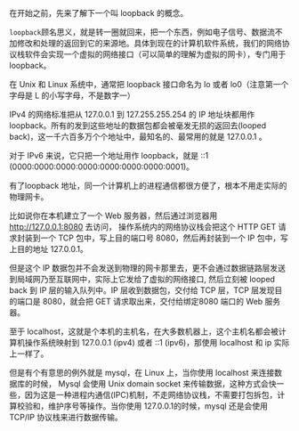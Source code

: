 在开始之前，先来了解下一个叫 loopback 的概念。

`loopback`顾名思义，就是转一圈就回来，把一个东西，例如电子信号、数据流不加修改和处理的返回到它的来源地。具体到现在的计算机软件系统，我们的网络协议栈软件会实现一个虚拟的网络接口（可以简单的理解为虚拟的网卡），专门用于 loopback。

在 Unix 和 Linux 系统中，通常把 loopback 接口命名为 lo 或者 lo0（注意第一个字母是 L 的小写字母，不是数字一）

IPv4 的网络标准把从 127.0.0.1 到 127.255.255.254 的 IP 地址块都用作 loopback。所有的发到这些地址的数据包都会被毫发无损的返回去(looped back)，这一千六百多万个个地址中，最知名的、最常用的就是 127.0.0.1 。

对于 IPv6 来说，它只把一个地址用作 loopback，就是 ::1 (0000:0000:0000:0000:0000:0000:0000:0001)。

有了loopback 地址，同一个计算机上的进程通信都很方便了，根本不用走实际的物理网卡。

比如说你在本机建立了一个 Web 服务器，然后通过浏览器用 http://127.0.0.1:8080 去访问， 操作系统内的网络协议栈会把这个 HTTP GET 请求封装到一个 TCP 包中，写上目的端口号 8080，然后再封装到一个 IP 包中，写上目的地址 127.0.0.1。

但是这个 IP 数据包并不会发送到物理的网卡那里去，更不会通过数据链路层发送到局域网乃至互联网中，实际上它发给了虚拟的网络接口, 然后立刻被 looped back 到 IP 层的输入队列中。IP 层收到数据包，交付给 TCP 层，TCP 层发现目的端口是 8080，就会把 GET 请求取出来，交付给绑定8080 端口的 Web 服务器。

至于 localhost，这就是个本机的主机名，在大多数机器上，这个主机名都会被计算机操作系统映射到 127.0.0.1 (ipv4) 或者 ::1 (ipv6)，那使用 localhost 和 ip 实际上一样了。

但是有个有意思的例外就是 mysql，在 Linux 上，当你使用 localhost 来连接数据库的时候， Mysql 会使用 Unix domain socket 来传输数据，这种方式会快一些，因为这是一种进程内通信(IPC)机制，不走网络协议栈，不需要打包拆包，计算校验和，维护序号等操作。当你使用 127.0.0.1的时候，mysql 还是会使用 TCP/IP 协议栈来进行数据传输。

